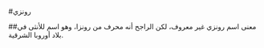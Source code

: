 #رونزي

##معنى اسم رونزي غير معروف، لكن الراجح أنه محرف من رونزا، وهو اسم للأنثى في بلاد أوروبا الشرقية.
